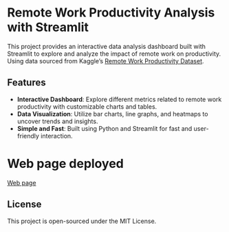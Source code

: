 # Remote Work Productivity Analysis with Streamlit

This project provides an interactive data analysis dashboard built with Streamlit to explore and analyze the impact of remote work on productivity. Using data sourced from Kaggle’s [Remote Work Productivity Dataset](https://www.kaggle.com/datasets/mrsimple07/remote-work-productivity).

## Features

- **Interactive Dashboard**: Explore different metrics related to remote work productivity with customizable charts and tables.
- **Data Visualization**: Utilize bar charts, line graphs, and heatmaps to uncover trends and insights.
- **Simple and Fast**: Built using Python and Streamlit for fast and user-friendly interaction.

# Web page deployed

[Web page](https://agarmas-remote-work-analysis.streamlit.app/)

## License

This project is open-sourced under the MIT License.
